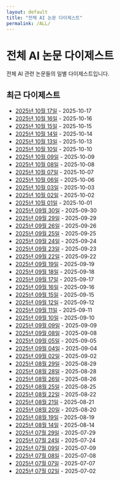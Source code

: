 ```yaml
---
layout: default
title: "전체 AI 논문 다이제스트"
permalink: /ALL/
---
```


<div class="header-flex">
  <h1>전체 AI 논문 다이제스트</h1>
</div>

전체 AI 관련 논문들의 일별 다이제스트입니다.

## 최근 다이제스트

- [2025년 10월 17일](2025-10-17) - 2025-10-17
- [2025년 10월 16일](2025-10-16) - 2025-10-16
- [2025년 10월 15일](2025-10-15) - 2025-10-15
- [2025년 10월 14일](2025-10-14) - 2025-10-14
- [2025년 10월 13일](2025-10-13) - 2025-10-13
- [2025년 10월 10일](2025-10-10) - 2025-10-10
- [2025년 10월 09일](2025-10-09) - 2025-10-09
- [2025년 10월 08일](2025-10-08) - 2025-10-08
- [2025년 10월 07일](2025-10-07) - 2025-10-07
- [2025년 10월 06일](2025-10-06) - 2025-10-06
- [2025년 10월 03일](2025-10-03) - 2025-10-03
- [2025년 10월 02일](2025-10-02) - 2025-10-02
- [2025년 10월 01일](2025-10-01) - 2025-10-01
- [2025년 09월 30일](2025-09-30) - 2025-09-30
- [2025년 09월 29일](2025-09-29) - 2025-09-29
- [2025년 09월 26일](2025-09-26) - 2025-09-26
- [2025년 09월 25일](2025-09-25) - 2025-09-25
- [2025년 09월 24일](2025-09-24) - 2025-09-24
- [2025년 09월 23일](2025-09-23) - 2025-09-23
- [2025년 09월 22일](2025-09-22) - 2025-09-22
- [2025년 09월 19일](2025-09-19) - 2025-09-19
- [2025년 09월 18일](2025-09-18) - 2025-09-18
- [2025년 09월 17일](2025-09-17) - 2025-09-17
- [2025년 09월 16일](2025-09-16) - 2025-09-16
- [2025년 09월 15일](2025-09-15) - 2025-09-15
- [2025년 09월 12일](2025-09-12) - 2025-09-12
- [2025년 09월 11일](2025-09-11) - 2025-09-11
- [2025년 09월 10일](2025-09-10) - 2025-09-10
- [2025년 09월 09일](2025-09-09) - 2025-09-09
- [2025년 09월 08일](2025-09-08) - 2025-09-08
- [2025년 09월 05일](2025-09-05) - 2025-09-05
- [2025년 09월 04일](2025-09-04) - 2025-09-04
- [2025년 09월 02일](2025-09-02) - 2025-09-02
- [2025년 08월 29일](2025-08-29) - 2025-08-29
- [2025년 08월 28일](2025-08-28) - 2025-08-28
- [2025년 08월 26일](2025-08-26) - 2025-08-26
- [2025년 08월 25일](2025-08-25) - 2025-08-25
- [2025년 08월 22일](2025-08-22) - 2025-08-22
- [2025년 08월 21일](2025-08-21) - 2025-08-21
- [2025년 08월 20일](2025-08-20) - 2025-08-20
- [2025년 08월 19일](2025-08-19) - 2025-08-19
- [2025년 08월 14일](2025-08-14) - 2025-08-14
- [2025년 07월 29일](2025-07-29) - 2025-07-29
- [2025년 07월 24일](2025-07-24) - 2025-07-24
- [2025년 07월 09일](2025-07-09) - 2025-07-09
- [2025년 07월 08일](2025-07-08) - 2025-07-08
- [2025년 07월 07일](2025-07-07) - 2025-07-07
- [2025년 07월 02일](2025-07-02) - 2025-07-02
